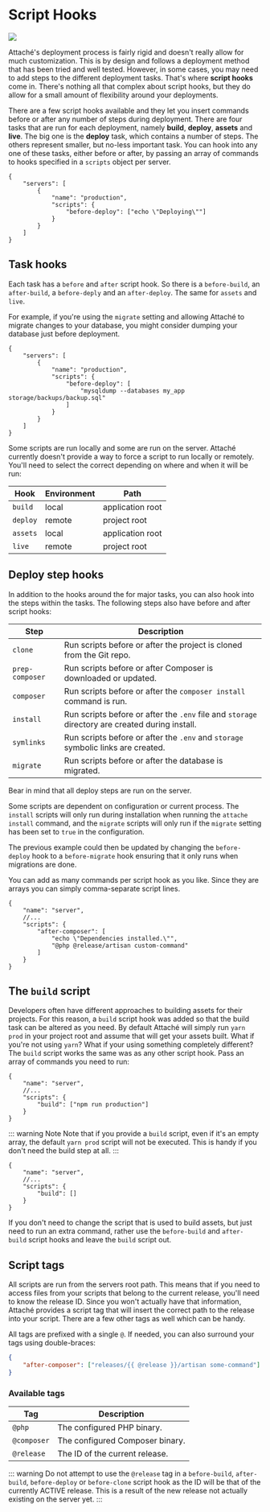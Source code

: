 # Script Hooks

![](https://img.shields.io/github/v/release/tpg/attache?style=flat-square)

Attaché's deployment process is fairly rigid and doesn't really allow for much customization. This is by design and follows a deployment method that has been tried and well tested. However, in some cases, you may need to add steps to the different deployment tasks. That's where **script hooks** come in. There's nothing all that complex about script hooks, but they do allow for a small amount of flexibility around your deployments.

There are a few script hooks available and they let you insert commands before or after any number of steps during deployment. There are four tasks that are run for each deployment, namely **build**, **deploy**, **assets** and **live**. The big one is the **deploy** task, which contains a number of steps. The others represent smaller, but no-less important task. You can hook into any one of these tasks, either before or after, by passing an array of commands to hooks specified in a `scripts` object per server.

```json{5-9}
{
    "servers": [
        {
            "name": "production",
            "scripts": {
                "before-deploy": ["echo \"Deploying\""]
            }
        }
    ]
}
```

## Task hooks

Each task has a `before` and `after` script hook. So there is a `before-build`, an `after-build`, a `before-deply` and an `after-deploy`. The same for `assets` and `live`.

For example, if you're using the `migrate` setting and allowing Attaché to migrate changes to your database, you might consider dumping your database just before deployment.

```json{6-8}
{
    "servers": [
        {
            "name": "production",
            "scripts": {
                "before-deploy": [
                    "mysqldump --databases my_app storage/backups/backup.sql"
                ]
            }
        }
    ]
}
```

Some scripts are run locally and some are run on the server. Attaché currently doesn't provide a way to force a script to run locally or remotely. You'll need to select the correct depending on where and when it will be run:

| Hook     | Environment | Path             |
| -------- | ----------- | ---------------- |
| `build`  | local       | application root |
| `deploy` | remote      | project root     |
| `assets` | local       | application root |
| `live`   | remote      | project root     |

## Deploy step hooks

In addition to the hooks around the for major tasks, you can also hook into the steps within the tasks. The following steps also have before and after script hooks:

| Step            | Description                                                                                     |
| --------------- | ----------------------------------------------------------------------------------------------- |
| `clone`         | Run scripts before or after the project is cloned from the Git repo.                            |
| `prep-composer` | Run scripts before or after Composer is downloaded or updated.                                  |
| `composer`      | Run scripts before or after the `composer install` command is run.                              |
| `install`       | Run scripts before or after the `.env` file and `storage` directory are created during install. |
| `symlinks`      | Run scripts before or after the `.env` and `storage` symbolic links are created.                |
| `migrate`       | Run scripts before or after the database is migrated.                                           |

Bear in mind that all deploy steps are run on the server.

Some scripts are dependent on configuration or current process. The `install` scripts will only run during installation when running the `attache install` command, and the `migrate` scripts will only run if the `migrate` setting has been set to `true` in the configuration.

The previous example could then be updated by changing the `before-deploy` hook to a `before-migrate` hook ensuring that it only runs when migrations are done.

You can add as many commands per script hook as you like. Since they are arrays you can simply comma-separate script lines.

```json{5-8}
{
    "name": "server",
    //...
    "scripts": {
        "after-composer": [
            "echo \"Dependencies installed.\"",
            "@php @release/artisan custom-command"
        ]
    }
}
```

## The `build` script

Developers often have different approaches to building assets for their projects. For this reason, a `build` script hook was added so that the build task can be altered as you need. By default Attaché will simply run `yarn prod` in your project root and assume that will get your assets built. What if you're not using `yarn`? What if your using something completely different? The `build` script works the same was as any other script hook. Pass an array of commands you need to run:

```json{5}
{
    "name": "server",
    //...
    "scripts": {
        "build": ["npm run production"]
    }
}
```

::: warning Note
Note that if you provide a `build` script, even if it's an empty array, the default `yarn prod` script will not be executed. This is handy if you don't need the build step at all.
:::

```json{5}
{
    "name": "server",
    //...
    "scripts": {
        "build": []
    }
}
```

If you don't need to change the script that is used to build assets, but just need to run an extra command, rather use the `before-build` and `after-build` script hooks and leave the `build` script out.

## Script tags

All scripts are run from the servers root path. This means that if you need to access files from your scripts that belong to the current release, you'll need to know the release ID. Since you won't actually have that information, Attaché provides a script tag that will insert the correct path to the release into your script. There are a few other tags as well which can be handy.

All tags are prefixed with a single `@`. If needed, you can also surround your tags using double-braces:

```json
{
    "after-composer": ["releases/{{ @release }}/artisan some-command"]
}
```

### Available tags

| Tag         | Description                     |
| ----------- | ------------------------------- |
| `@php`      | The configured PHP binary.      |
| `@composer` | The configured Composer binary. |
| `@release`  | The ID of the current release.  |

::: warning
Do not attempt to use the `@release` tag in a `before-build`, `after-build`, `before-deploy` or `before-clone` script hook as the ID will be that of the currently ACTIVE release. This is a result of the new release not actually existing on the server yet.
:::
